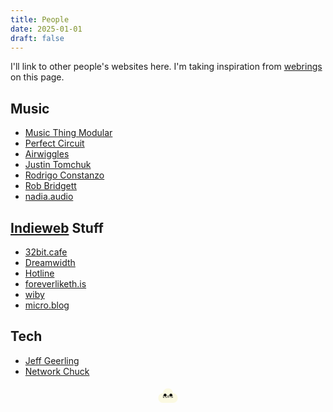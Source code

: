 ```yaml
---
title: People
date: 2025-01-01
draft: false
---
```


I'll link to other people's websites here. I'm taking inspiration from [webrings](https://indieweb.org/webring) on this page.

## Music
- [Music Thing Modular](https://www.musicthing.co.uk/)
- [Perfect Circuit](https://www.perfectcircuit.com/signal)
- [Airwiggles](https://www.airwiggles.com/)
- [Justin Tomchuk](https://justintomchuk.com/)
- [Rodrigo Constanzo](https://rodrigoconstanzo.com/)
- [Rob Bridgett](https://robbridgett.com/)
- [nadia.audio](https://nadia.audio/)

## [Indieweb](https://indieweb.org/) Stuff
- [32bit.cafe](https://32bit.cafe/)
- [Dreamwidth](https://www.dreamwidth.org/)
- [Hotline](https://hotlinewebring.club/)
- [foreverliketh.is](https://foreverliketh.is/)
- [wiby](https://wiby.org/)
- [micro.blog](https://micro.blog/)

## Tech

- [Jeff Geerling](https://www.youtube.com/@JeffGeerling)
- [Network Chuck](https://www.youtube.com/@NetworkChuck)

<html lang="en">
<head>
  <meta charset="UTF-8">
  <title>Daniel Ramirez's Retro Button</title>
  <style>
    @keyframes pulseShadow {
      0%, 100% {
        box-shadow: 4px 4px 0 #555;
      }
      50% {
        box-shadow: 6px 6px 0 #333;
      }
    }

    .webring-button {
      animation: pulseShadow 2s infinite;
      border: 4px double #000;
      padding: 0;
      margin: 8px;
      width: 88px;
      height: 31px;
      background: #e0e0e0;
      cursor: pointer;
      transition: background 0.1s;
      display: inline-block;
      overflow: hidden;
      text-decoration: none;
    }
    .webring-button:hover {
      animation-play-state: paused;
      box-shadow: none;
      background: #d0d0d0;
    }
    .webring-button svg {
      width: 88px;
      height: 31px;
      display: block;
      margin: 0 auto;
    }
  </style>
</head>
<body>
  <a href="https://danialrami.com" class="webring-button" title="danialrami.com!">
    <svg width="88" height="31" viewBox="0 0 200 200" xmlns="http://www.w3.org/2000/svg">
      <path d="M100,30 C130,30 150,50 150,80 C180,80 200,100 200,130 C200,160 180,180 150,180 L50,180 C20,180 0,160 0,130 C0,100 20,80 50,80 C50,50 70,30 100,30 Z" fill="#fbf9e2"/>
      <circle cx="70" cy="100" r="15" fill="#000"/>
      <circle cx="130" cy="100" r="15" fill="#000"/>
      <text x="100" y="120" font-family="Verdana, Geneva, sans-serif" font-size="40" fill="#000" text-anchor="middle" alignment-baseline="middle" style="letter-spacing:2px;">LUFS</text>
    </svg>
  </a>
</body>
</html>
